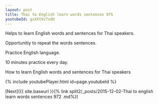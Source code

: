 ```yaml
---
layout: post
title: Thai to English learn words sentences 975 
youtubeId: gsXXtVcTsdU
---
```

 
 
Helps to learn English words and sentences for Thai speakers.

Opportunitiy to repeat the words sentences. 

Practice English language. 
 
10 minutes practice every day. 
 
How to learn English words and sentences for Thai speakers 
 
{% include youtubePlayer.html id=page.youtubeId %}
 
 
[Next]({{ site.baseurl }}{% link  split2/_posts/2015-12-02-Thai to english learn words sentences 972 .md%})
 
